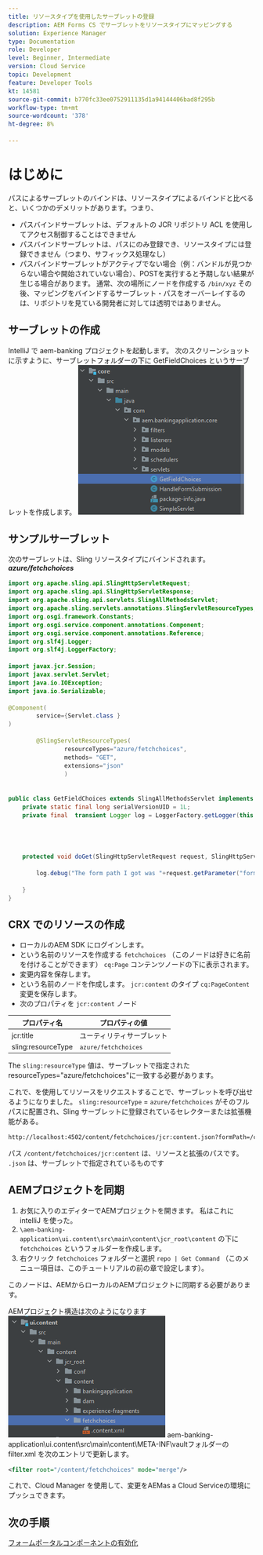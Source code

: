 ```yaml
---
title: リソースタイプを使用したサーブレットの登録
description: AEM Forms CS でサーブレットをリソースタイプにマッピングする
solution: Experience Manager
type: Documentation
role: Developer
level: Beginner, Intermediate
version: Cloud Service
topic: Development
feature: Developer Tools
kt: 14581
source-git-commit: b770fc33ee0752911135d1a94144406bad8f295b
workflow-type: tm+mt
source-wordcount: '378'
ht-degree: 8%

---
```


# はじめに

パスによるサーブレットのバインドは、リソースタイプによるバインドと比べると、いくつかのデメリットがあります。つまり、

* パスバインドサーブレットは、デフォルトの JCR リポジトリ ACL を使用してアクセス制御することはできません
* パスバインドサーブレットは、パスにのみ登録でき、リソースタイプには登録できません（つまり、サフィックス処理なし）
* パスバインドサーブレットがアクティブでない場合（例：バンドルが見つからない場合や開始されていない場合）、POSTを実行すると予期しない結果が生じる場合があります。 通常、次の場所にノードを作成する `/bin/xyz` その後、マッピングをバインドするサーブレット・パスをオーバーレイするのは、リポジトリを見ている開発者に対しては透明ではありません。

## サーブレットの作成

IntelliJ で aem-banking プロジェクトを起動します。
次のスクリーンショットに示すように、サーブレットフォルダーの下に GetFieldChoices というサーブレットを作成します。
![選択肢](assets/fetchchoices.png)

## サンプルサーブレット

次のサーブレットは、Sling リソースタイプにバインドされます。 _**azure/fetchchoices**_



```java
import org.apache.sling.api.SlingHttpServletRequest;
import org.apache.sling.api.SlingHttpServletResponse;
import org.apache.sling.api.servlets.SlingAllMethodsServlet;
import org.apache.sling.servlets.annotations.SlingServletResourceTypes;
import org.osgi.framework.Constants;
import org.osgi.service.component.annotations.Component;
import org.osgi.service.component.annotations.Reference;
import org.slf4j.Logger;
import org.slf4j.LoggerFactory;

import javax.jcr.Session;
import javax.servlet.Servlet;
import java.io.IOException;
import java.io.Serializable;

@Component(
        service={Servlet.class }
)

        @SlingServletResourceTypes(
                resourceTypes="azure/fetchchoices",
                methods= "GET",
                extensions="json"
                )


public class GetFieldChoices extends SlingAllMethodsServlet implements Serializable {
    private static final long serialVersionUID = 1L;
    private final  transient Logger log = LoggerFactory.getLogger(this.getClass());


   

    protected void doGet(SlingHttpServletRequest request, SlingHttpServletResponse response) {

        log.debug("The form path I got was "+request.getParameter("formPath"));

    }
}
```

## CRX でのリソースの作成

* ローカルのAEM SDK にログインします。
* という名前のリソースを作成する `fetchchoices` （このノードは好きに名前を付けることができます） `cq:Page` コンテンツノードの下に表示されます。
* 変更内容を保存します。
* という名前のノードを作成します。 `jcr:content` のタイプ `cq:PageContent` 変更を保存します。
* 次のプロパティを `jcr:content` ノード

| プロパティ名 | プロパティの値 |
|--------------------|--------------------|
| jcr:title | ユーティリティサーブレット |
| sling:resourceType | `azure/fetchchoices` |


The `sling:resourceType` 値は、サーブレットで指定された resourceTypes=&quot;azure/fetchchoices&quot;に一致する必要があります。

これで、を使用してリソースをリクエストすることで、サーブレットを呼び出せるようになりました。 `sling:resourceType` = `azure/fetchchoices` がそのフルパスに配置され、Sling サーブレットに登録されているセレクターまたは拡張機能がある。

```html
http://localhost:4502/content/fetchchoices/jcr:content.json?formPath=/content/forms/af/forrahul/jcr:content/guideContainer
```

パス `/content/fetchchoices/jcr:content` は、リソースと拡張のパスです。 `.json` は、サーブレットで指定されているものです

## AEMプロジェクトを同期

1. お気に入りのエディターでAEMプロジェクトを開きます。 私はこれに intelliJ を使った。
1. `\aem-banking-application\ui.content\src\main\content\jcr_root\content` の下に `fetchchoices` というフォルダーを作成します。
1. 右クリック `fetchchoices` フォルダーと選択 `repo | Get Command` （このメニュー項目は、このチュートリアルの前の章で設定します）。

このノードは、AEMからローカルのAEMプロジェクトに同期する必要があります。

AEMプロジェクト構造は次のようになります
![resource-resolver](assets/mapping-servlet-resource.png)
aem-banking-application\ui.content\src\main\content\META-INF\vaultフォルダーの filter.xml を次のエントリで更新します。

```xml
<filter root="/content/fetchchoices" mode="merge"/>
```

これで、Cloud Manager を使用して、変更をAEMas a Cloud Serviceの環境にプッシュできます。

## 次の手順

[フォームポータルコンポーネントの有効化](./forms-portal-components.md)



